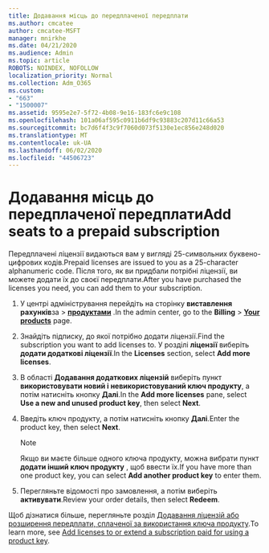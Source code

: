 ```yaml
---
title: Додавання місць до передплаченої передплати
ms.author: cmcatee
author: cmcatee-MSFT
manager: mnirkhe
ms.date: 04/21/2020
ms.audience: Admin
ms.topic: article
ROBOTS: NOINDEX, NOFOLLOW
localization_priority: Normal
ms.collection: Adm_O365
ms.custom:
- "663"
- "1500007"
ms.assetid: 9595e2e7-5f72-4b08-9e16-183fc6e9c108
ms.openlocfilehash: 101a06af595c0911b6df9c93883c207d11c66a53
ms.sourcegitcommit: bc7d6f4f3c9f7060d073f5130e1ec856e248d020
ms.translationtype: MT
ms.contentlocale: uk-UA
ms.lasthandoff: 06/02/2020
ms.locfileid: "44506723"
---
```

# <a name="add-seats-to-a-prepaid-subscription"></a><span data-ttu-id="5e491-102">Додавання місць до передплаченої передплати</span><span class="sxs-lookup"><span data-stu-id="5e491-102">Add seats to a prepaid subscription</span></span>

<span data-ttu-id="5e491-103">Передплачені ліцензії видаються вам у вигляді 25-символьних буквено-цифрових кодів.</span><span class="sxs-lookup"><span data-stu-id="5e491-103">Prepaid licenses are issued to you as a 25-character alphanumeric code.</span></span> <span data-ttu-id="5e491-104">Після того, як ви придбали потрібні ліцензії, ви можете додати їх до своєї передплати.</span><span class="sxs-lookup"><span data-stu-id="5e491-104">After you have purchased the licenses you need, you can add them to your subscription.</span></span> 

1. <span data-ttu-id="5e491-105">У центрі адміністрування перейдіть на сторінку **виставлення рахунків**за  >  **[продуктами](https://go.microsoft.com/fwlink/p/?linkid=842054)** .</span><span class="sxs-lookup"><span data-stu-id="5e491-105">In the admin center, go to the **Billing** > **[Your products](https://go.microsoft.com/fwlink/p/?linkid=842054)** page.</span></span>

2. <span data-ttu-id="5e491-106">Знайдіть підписку, до якої потрібно додати ліцензії.</span><span class="sxs-lookup"><span data-stu-id="5e491-106">Find the subscription you want to add licenses to.</span></span> <span data-ttu-id="5e491-107">У розділі **ліцензії** виберіть **додати додаткові ліцензії**.</span><span class="sxs-lookup"><span data-stu-id="5e491-107">In the **Licenses** section, select **Add more licenses**.</span></span>

3. <span data-ttu-id="5e491-108">В області **Додавання додаткових ліцензій** виберіть пункт **використовувати новий і невикористовуваний ключ продукту**, а потім натисніть кнопку **Далі**.</span><span class="sxs-lookup"><span data-stu-id="5e491-108">In the **Add more licenses** pane, select **Use a new and unused product key**, then select **Next**.</span></span>

4. <span data-ttu-id="5e491-109">Введіть ключ продукту, а потім натисніть кнопку **Далі**.</span><span class="sxs-lookup"><span data-stu-id="5e491-109">Enter the product key, then select **Next**.</span></span>

    > [!NOTE]
    > <span data-ttu-id="5e491-110">Якщо ви маєте більше одного ключа продукту, можна вибрати пункт **додати інший ключ продукту** , щоб ввести їх.</span><span class="sxs-lookup"><span data-stu-id="5e491-110">If you have more than one product key, you can select **Add another product key** to enter them.</span></span>

5. <span data-ttu-id="5e491-111">Перегляньте відомості про замовлення, а потім виберіть **активувати**.</span><span class="sxs-lookup"><span data-stu-id="5e491-111">Review your order details, then select **Redeem**.</span></span>

<span data-ttu-id="5e491-112">Щоб дізнатися більше, перегляньте розділ [Додавання ліцензій або розширення передплати, сплаченої за використання ключа продукту](https://docs.microsoft.com/microsoft-365/commerce/licenses/add-licenses-using-product-key).</span><span class="sxs-lookup"><span data-stu-id="5e491-112">To learn more, see [Add licenses to or extend a subscription paid for using a product key](https://docs.microsoft.com/microsoft-365/commerce/licenses/add-licenses-using-product-key).</span></span>